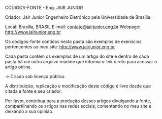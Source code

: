 CÓDIGOS-FONTE - Eng. JAIR JUNIOR


Criador: Jair Junior
Engenheiro Eletrônico pela Universidade de Brasília.

Local: Brasília, BRASIL
E-mail: contato@jairjunior.eng.br
Webpage: http://www.jairjunior.eng.br


Os códigos-fonte contidos nesta pasta são exemplos de exercícios pertencentes
ao meu site: http://www.jairjunior.eng.br

Cada pasta contém os exemplos de um artigo do site e dentro de cada pasta há um
outro arquivo readme que informa o link direto para acessar o artigo online.


-> Criado sob licença pública

A distribuição, replicação e modificação deste código é livre desde que
citada a fonte e seu criador.

Por favor, contribua para a produção desses artigos divulgando a fonte,
compartilhando os artigos nas redes sociais, comentando no meu site e deixando
a sua opinião.
